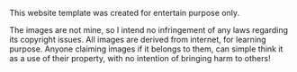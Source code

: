 This website template was created for entertain purpose only. 

The images are not mine, so I intend no infringement of any laws regarding its copyright issues. 
All images are derived from internet, for learning purpose. 
Anyone claiming images if it belongs to them, can simple think it as a use of their property, with no intention of bringing harm to others! 

